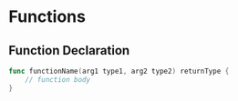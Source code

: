 # Functions

## Function Declaration

```go
func functionName(arg1 type1, arg2 type2) returnType {
    // function body
}
```
